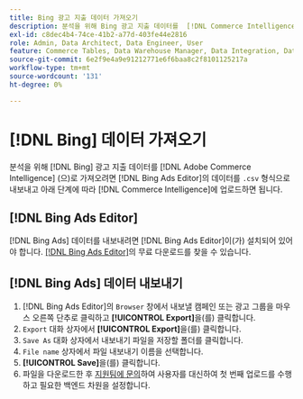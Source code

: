 ```yaml
---
title: Bing 광고 지출 데이터 가져오기
description: 분석을 위해 Bing 광고 지출 데이터를  [!DNL Commerce Intelligence] 에 가져오는 방법을 알아봅니다.
exl-id: c8dec4b4-74ce-41b2-a77d-403fe44e2816
role: Admin, Data Architect, Data Engineer, User
feature: Commerce Tables, Data Warehouse Manager, Data Integration, Data Import/Export
source-git-commit: 6e2f9e4a9e91212771e6f6baa8c2f8101125217a
workflow-type: tm+mt
source-wordcount: '131'
ht-degree: 0%

---
```


# [!DNL Bing] 데이터 가져오기

분석을 위해 [!DNL Bing] 광고 지출 데이터를 [!DNL Adobe Commerce Intelligence] (으)로 가져오려면 [!DNL Bing Ads Editor]의 데이터를 `.csv` 형식으로 내보내고 아래 단계에 따라 [!DNL Commerce Intelligence]에 업로드하면 됩니다.

## [!DNL Bing Ads Editor]

[!DNL Bing Ads] 데이터를 내보내려면 [!DNL Bing Ads Editor]이(가) 설치되어 있어야 합니다. [[!DNL Bing Ads Editor]](https://about.ads.microsoft.com/en-us/solutions/tools/editor)의 무료 다운로드를 찾을 수 있습니다.

## [!DNL Bing Ads] 데이터 내보내기

1. [!DNL Bing Ads Editor]의 `Browser` 창에서 내보낼 캠페인 또는 광고 그룹을 마우스 오른쪽 단추로 클릭하고 **[!UICONTROL Export]**&#x200B;을(를) 클릭합니다.
1. `Export` 대화 상자에서 **[!UICONTROL Export]**&#x200B;을(를) 클릭합니다.
1. `Save As` 대화 상자에서 내보내기 파일을 저장할 폴더를 클릭합니다.
1. `File name` 상자에서 파일 내보내기 이름을 선택합니다.
1. **[!UICONTROL Save]**&#x200B;을(를) 클릭합니다.
1. 파일을 다운로드한 후 [지원팀에 문의](https://experienceleague.adobe.com/docs/commerce-knowledge-base/kb/troubleshooting/miscellaneous/mbi-service-policies.html?lang=ko)하여 사용자를 대신하여 첫 번째 업로드를 수행하고 필요한 백엔드 차원을 설정합니다.
